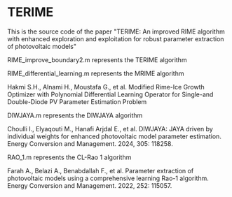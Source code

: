 # TERIME
This is the source code of the paper "TERIME: An improved RIME algorithm with enhanced exploration and exploitation for robust parameter extraction of photovoltaic models"

RIME_improve_boundary2.m represents the TERIME algorithm

RIME_differential_learning.m  represents the MRIME algorithm

Hakmi S.H., Alnami H., Moustafa G., et al. Modified Rime-Ice Growth Optimizer with Polynomial Differential Learning Operator for Single-and Double-Diode PV Parameter Estimation Problem

DIWJAYA.m represents the DIWJAYA algorithm

Choulli I., Elyaqouti M., Hanafi Arjdal E., et al. DIWJAYA: JAYA driven by individual weights for enhanced photovoltaic model parameter estimation. Energy Conversion and Management. 2024, 305: 118258.

RAO_1.m represents the CL-Rao 1 algorithm

Farah A., Belazi A., Benabdallah F., et al. Parameter extraction of photovoltaic models using a comprehensive learning Rao-1 algorithm. Energy Conversion and Management. 2022, 252: 115057.
